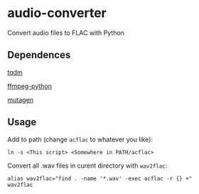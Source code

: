 # audio-converter
Convert audio files to FLAC with Python

## Dependences

[tqdm](https://github.com/tqdm/tqdm)

[ffmpeg-python](https://github.com/kkroening/ffmpeg-python)

[mutagen](https://github.com/quodlibet/mutagen)

## Usage
Add to path (change `acflac` to whatever you like):
```
ln -s <This script> <Somewhere in PATH/acflac>
```

Convert all .wav files in curent directory with `wav2flac`:

```
alias wav2flac="find . -name '*.wav' -exec acflac -r {} +"
wav2flac
```
